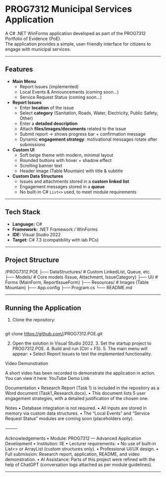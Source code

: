 # PROG7312 Municipal Services Application

A C# .NET WinForms application developed as part of the PROG7312 Portfolio of Evidence (PoE).  
The application provides a simple, user-friendly interface for citizens to engage with municipal services.

---

## Features
- **Main Menu**
  - Report Issues (implemented)
  - Local Events & Announcements (coming soon…)
  - Service Request Status (coming soon…)
- **Report Issues**
  - Enter **location** of the issue
  - Select **category** (Sanitation, Roads, Water, Electricity, Public Safety, Other)
  - Enter a **detailed description**
  - Attach **files/images/documents** related to the issue
  - Submit report → shows progress bar + confirmation message
  - Dynamic **engagement strategy**: motivational messages rotate after submissions
- **Custom UI**
  - Soft beige theme with modern, minimal layout
  - Rounded buttons with hover + shadow effect
  - Scrolling banner text
  - Header image (Table Mountain) with title & subtitle
- **Custom Data Structures**
  - Issues and attachments stored in a **custom linked list**
  - Engagement messages stored in a **queue**
  - No built-in C# `List<>` used, to meet module requirements

---

## Tech Stack
- **Language:** C#  
- **Framework:** .NET Framework / WinForms  
- **IDE:** Visual Studio 2022  
- **Target:** C# 7.3 (compatibility with lab PCs)  

---

## Project Structure
/PROG7312.POE
├── DataStructures/    # Custom LinkedList, Queue, etc.
├── Models/            # Core models (Issue, Attachment, IssueCategory)
├── UI/                # Forms (MainForm, ReportIssueForm)
├── Resources/         # Images (Table Mountain)
├── App.config
├── Program.cs
└── README.md

---

## Running the Application
1. Clone the repository:
   ```bash
  git clone https://github.com/<onnfroy>/PROG7312.POE.git
  
  2.	Open the solution in Visual Studio 2022.
	3.	Set the startup project to PROG7312.POE.
	4.	Build and run (Ctrl + F5).
	5.	The main menu will appear:
	•	Select Report Issues to test the implemented functionality.

Video Demonstration

A short video has been recorded to demonstrate the application in action.
You can view it here: YouTube Demo Link

Documentation
	•	Research Report (Task 1) is included in the repository as a Word document (Task1_Research.docx).
	•	This document lists 5 user engagement strategies, with a detailed justification of the chosen one.

Notes
	•	Database integration is not required.
	•	All inputs are stored in memory via custom data structures.
	•	The “Local Events” and “Service Request Status” modules are coming soon (placeholders only).

⸻

Acknowledgements
	•	Module: PROG7312 — Advanced Application Development
	•	Institution: IIE
	•	Lecturer requirements:
	•	No use of built-in List<> or ArrayList (custom structures only).
	•	Professional UI/UX design.
	•	Full submission: Research report, application, README, and video demonstration.
	•	AI Assistance: Parts of this project were refined with the help of ChatGPT (conversation logs attached as per module guidelines).

 ---

